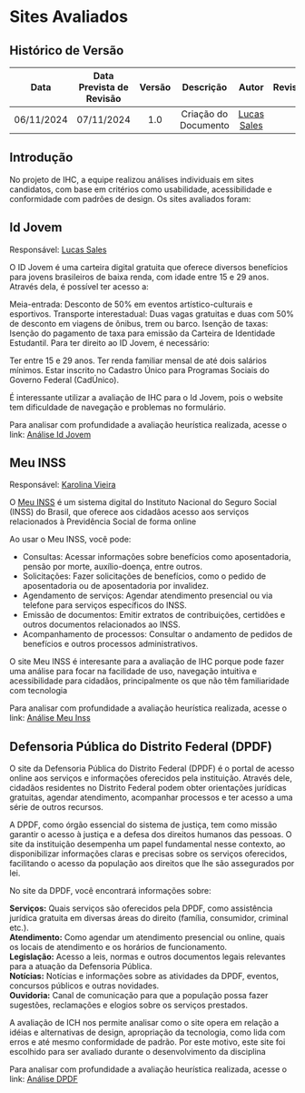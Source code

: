 # Sites Avaliados

## Histórico de Versão
|    Data    | Data Prevista de Revisão | Versão |      Descrição       |                    Autor                    | Revisor |
| :--------: | :----------------------: | :----: | :------------------: | :-----------------------------------------: | :-----: |
| 06/11/2024 |        07/11/2024        |  1.0   | Criação do Documento | [Lucas Sales](https://github.com/Lux-Sales) |         |

## Introdução

No projeto de IHC, a equipe realizou análises individuais em sites candidatos, com base em critérios como usabilidade, acessibilidade e conformidade com padrões de design. Os sites avaliados foram:

## Id Jovem
Responsável: [Lucas Sales](https://github.com/Lux-Sales)

O ID Jovem é uma carteira digital gratuita que oferece diversos benefícios para jovens brasileiros de baixa renda, com idade entre 15 e 29 anos. Através dela, é possível ter acesso a:

Meia-entrada: Desconto de 50% em eventos artístico-culturais e esportivos.
Transporte interestadual: Duas vagas gratuitas e duas com 50% de desconto em viagens de ônibus, trem ou barco.
Isenção de taxas: Isenção do pagamento de taxa para emissão da Carteira de Identidade Estudantil.
Para ter direito ao ID Jovem, é necessário:

Ter entre 15 e 29 anos.
Ter renda familiar mensal de até dois salários mínimos.
Estar inscrito no Cadastro Único para Programas Sociais do Governo Federal (CadÚnico).   

É interessante utilizar a avaliação de IHC para o Id Jovem, pois o website tem dificuldade de navegação e problemas no formulário.

Para analisar com profundidade a avaliação heurística realizada, acesse o link: <a href="../../assets/sitesAvaliados/idJovem.pdf" target="_blank">Análise Id Jovem</a>

  
## Meu INSS
Responsável: [Karolina Vieira](https://github.com/Karolina91)

O [Meu INSS](https://meu.inss.gov.br/#/login) é um sistema digital do Instituto Nacional do Seguro Social (INSS) do Brasil, que oferece aos cidadãos acesso aos serviços relacionados à Previdência Social de forma online

Ao usar o Meu INSS, você pode:

- Consultas: Acessar informações sobre benefícios como aposentadoria, pensão por morte, auxílio-doença, entre outros.
- Solicitações: Fazer solicitações de benefícios, como o pedido de aposentadoria ou de aposentadoria por invalidez.
- Agendamento de serviços: Agendar atendimento presencial ou via telefone para serviços específicos do INSS.
- Emissão de documentos: Emitir extratos de contribuições, certidões e outros documentos relacionados ao INSS.
- Acompanhamento de processos: Consultar o andamento de pedidos de benefícios e outros processos administrativos.

O site Meu INSS é interesante para a avaliação de IHC porque pode fazer uma análise para focar na facilidade de uso, navegação intuitiva e acessibilidade para cidadãos, principalmente os que não têm familiaridade com tecnologia

Para analisar com profundidade a avaliação heurística realizada, acesse o link: <a href="../../assets/sitesAvaliados/MeuINSS.pdf" target="_blank">Análise Meu Inss</a>


## Defensoria Pública do Distrito Federal (DPDF)

O site da Defensoria Pública do Distrito Federal (DPDF) é o portal de acesso online aos serviços e informações oferecidos pela instituição. Através dele, cidadãos residentes no Distrito Federal podem obter orientações jurídicas gratuitas, agendar atendimento, acompanhar processos e ter acesso a uma série de outros recursos.

A DPDF, como órgão essencial do sistema de justiça, tem como missão garantir o acesso à justiça e a defesa dos direitos humanos das pessoas. O site da instituição desempenha um papel fundamental nesse contexto, ao disponibilizar informações claras e precisas sobre os serviços oferecidos, facilitando o acesso da população aos direitos que lhe são assegurados por lei.

No site da DPDF, você encontrará informações sobre:

**Serviços:** Quais serviços são oferecidos pela DPDF, como assistência jurídica gratuita em diversas áreas do direito (família, consumidor, criminal etc.).<br/>
**Atendimento:** Como agendar um atendimento presencial ou online, quais os locais de atendimento e os horários de funcionamento.<br/>
**Legislação:** Acesso a leis, normas e outros documentos legais relevantes para a atuação da Defensoria Pública.<br/>
**Notícias:** Notícias e informações sobre as atividades da DPDF, eventos, concursos públicos e outras novidades.<br/>
**Ouvidoria:** Canal de comunicação para que a população possa fazer sugestões, reclamações e elogios sobre os serviços prestados.<br/>

A avaliação de ICH nos permite analisar como o site opera em relação a idéias e alternativas de design, apropriação da tecnologia, como lida com erros e até mesmo conformidade de padrão. Por este motivo, este site foi escolhido para ser avaliado durante o desenvolvimento da disciplina

Para analisar com profundidade a avaliação heurística realizada, acesse o link: <a href="../../assets/sitesAvaliados/DPDF.pdf" target="_blank">Análise DPDF</a>
